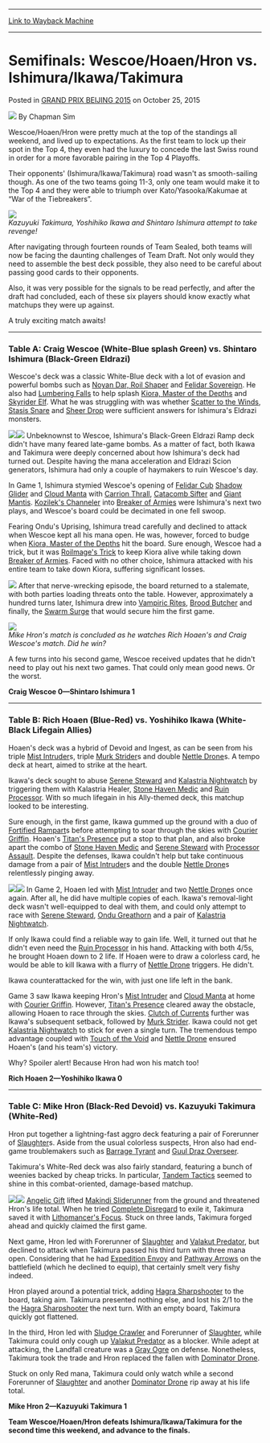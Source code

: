 
---
[Link to Wayback Machine](https://web.archive.org/web/20160406021929/http://magic.wizards.com/en/events/coverage/gpbej15/semifinals-wescoehoaenhron-vs-ishimuraikawatakimura-2015-10-25)

[_metadata_:author]:- "Chapman Sim"
[_metadata_:description]:- "Wescoe/Hoaen/Hron were pretty much at the top of the standings all weekend, and lived up to expectations. As the first team to lock up their spot in the Top 4, they even had the luxury to concede the last Swiss round in order for a more favorable pairing in the Top 4 Playoffs. Their opponents' (Ishimura/Ikawa/Takimura) road wasn't as smooth-sailing though. As one of the two teams going 11-3, only one team would make it to the Top 4 and they were able to triumph over Kato/Yasooka/Kakumae at “War of the Tiebreakers”."
[_metadata_:generator]:- "Drupal 7 (http://drupal.org)"
[_metadata_:node]:- "819931"
[_metadata_:publish_date]:- "2015-10-25"
[_metadata_:source]:- "div-main-content"
[_metadata_:title]:- "Semifinals: Wescoe/Hoaen/Hron vs. Ishimura/Ikawa/Takimura"
[_metadata_:wayback_capture_timestamp]:- "2016-04-06 02:19:29"
[_metadata_:wayback_raw_url]:- "https://web.archive.org/web/20160406021929id_/http://magic.wizards.com/en/events/coverage/gpbej15/semifinals-wescoehoaenhron-vs-ishimuraikawatakimura-2015-10-25"
[_metadata_:wayback_url]:- "http://magic.wizards.com/en/events/coverage/gpbej15/semifinals-wescoehoaenhron-vs-ishimuraikawatakimura-2015-10-25"
---


Semifinals: Wescoe/Hoaen/Hron vs. Ishimura/Ikawa/Takimura
=========================================================



 Posted in [GRAND PRIX BEIJING 2015](/en/events/coverage/gpbej15)
 on October 25, 2015 






![](https://media.magic.wizards.com/styles/auth_small/public/images/person/chapman.jpg)
By Chapman Sim











Wescoe/Hoaen/Hron were pretty much at the top of the standings all weekend, and lived up to expectations. As the first team to lock up their spot in the Top 4, they even had the luxury to concede the last Swiss round in order for a more favorable pairing in the Top 4 Playoffs.


Their opponents' (Ishimura/Ikawa/Takimura) road wasn't as smooth-sailing though. As one of the two teams going 11-3, only one team would make it to the Top 4 and they were able to triumph over Kato/Yasooka/Kakumae at “War of the Tiebreakers”.


![](https://media.wizards.com/2015/events/gpbej15/SF1TakimuraIkawaIshimura.jpg)  
*Kazuyuki Takimura, Yoshihiko Ikawa and Shintaro Ishimura attempt to take revenge!*


After navigating through fourteen rounds of Team Sealed, both teams will now be facing the daunting challenges of Team Draft. Not only would they need to assemble the best deck possible, they also need to be careful about passing good cards to their opponents.


Also, it was very possible for the signals to be read perfectly, and after the draft had concluded, each of these six players should know exactly what matchups they were up against.


A truly exciting match awaits!




---

### Table A: Craig Wescoe (White-Blue splash Green) vs. Shintaro Ishimura (Black-Green Eldrazi)


Wescoe's deck was a classic White-Blue deck with a lot of evasion and powerful bombs such as [Noyan Dar, Roil Shaper](http://gatherer.wizards.com/Pages/Card/Details.aspx?name=Noyan+Dar%2C+Roil+Shaper) and [Felidar Sovereign](http://gatherer.wizards.com/Pages/Card/Details.aspx?name=Felidar+Sovereign). He also had [Lumbering Falls](http://gatherer.wizards.com/Pages/Card/Details.aspx?name=Lumbering+Falls) to help splash [Kiora, Master of the Depths](http://gatherer.wizards.com/Pages/Card/Details.aspx?name=Kiora%2C+Master+of+the+Depths) and [Skyrider Elf](http://gatherer.wizards.com/Pages/Card/Details.aspx?name=Skyrider+Elf). What he was struggling with was whether [Scatter to the Winds](http://gatherer.wizards.com/Pages/Card/Details.aspx?name=Scatter+to+the+Winds), [Stasis Snare](http://gatherer.wizards.com/Pages/Card/Details.aspx?name=Stasis+Snare) and [Sheer Drop](http://gatherer.wizards.com/Pages/Card/Details.aspx?name=Sheer+Drop) were sufficient answers for Ishimura's Eldrazi monsters.


[![](http://gatherer.wizards.com/Handlers/Image.ashx?type=card&name=Noyan+Dar%2C+Roil+Shaper)](http://gatherer.wizards.com/Pages/Card/Details.aspx?name=Noyan+Dar%2C+Roil+Shaper)[![](http://gatherer.wizards.com/Handlers/Image.ashx?type=card&name=Kiora%2C+Master+of+the+Depths)](http://gatherer.wizards.com/Pages/Card/Details.aspx?name=Kiora%2C+Master+of+the+Depths)
Unbeknownst to Wescoe, Ishimura's Black-Green Eldrazi Ramp deck didn't have many feared late-game bombs. As a matter of fact, both Ikawa and Takimura were deeply concerned about how Ishimura's deck had turned out. Despite having the mana acceleration and Eldrazi Scion generators, Ishimura had only a couple of haymakers to ruin Wescoe's day.


In Game 1, Ishimura stymied Wescoe's opening of [Felidar Cub](http://gatherer.wizards.com/Pages/Card/Details.aspx?name=Felidar+Cub) [Shadow Glider](http://gatherer.wizards.com/Pages/Card/Details.aspx?name=Shadow+Glider) and [Cloud Manta](http://gatherer.wizards.com/Pages/Card/Details.aspx?name=Cloud+Manta) with [Carrion Thrall](http://gatherer.wizards.com/Pages/Card/Details.aspx?name=Carrion+Thrall), [Catacomb Sifter](http://gatherer.wizards.com/Pages/Card/Details.aspx?name=Catacomb+Sifter) and [Giant Mantis](http://gatherer.wizards.com/Pages/Card/Details.aspx?name=Giant+Mantis). [Kozilek's Channeler](http://gatherer.wizards.com/Pages/Card/Details.aspx?name=Kozilek%27s+Channeler) into [Breaker of Armies](http://gatherer.wizards.com/Pages/Card/Details.aspx?name=Breaker+of+Armies) were Ishimura's next two plays, and Wescoe's board could be decimated in one fell swoop.


Fearing Ondu's Uprising, Ishimura tread carefully and declined to attack when Wescoe kept all his mana open. He was, however, forced to budge when [Kiora, Master of the Depths](http://gatherer.wizards.com/Pages/Card/Details.aspx?name=Kiora%2C+Master+of+the+Depths) hit the board. Sure enough, Wescoe had a trick, but it was [Roilmage's Trick](http://gatherer.wizards.com/Pages/Card/Details.aspx?name=Roilmage%27s+Trick) to keep Kiora alive while taking down [Breaker of Armies](http://gatherer.wizards.com/Pages/Card/Details.aspx?name=Breaker+of+Armies). Faced with no other choice, Ishimura attacked with his entire team to take down Kiora, suffering significant losses.


[![](http://gatherer.wizards.com/Handlers/Image.ashx?type=card&name=Brood+Butcher)](http://gatherer.wizards.com/Pages/Card/Details.aspx?name=Brood+Butcher)
After that nerve-wrecking episode, the board returned to a stalemate, with both parties loading threats onto the table. However, approximately a hundred turns later, Ishimura drew into [Vampiric Rites](http://gatherer.wizards.com/Pages/Card/Details.aspx?name=Vampiric+Rites), [Brood Butcher](http://gatherer.wizards.com/Pages/Card/Details.aspx?name=Brood+Butcher) and finally, the [Swarm Surge](http://gatherer.wizards.com/Pages/Card/Details.aspx?name=Swarm+Surge) that would secure him the first game.


![](https://media.wizards.com/2015/events/gpbej15/SF1WescoeHoaenHron.jpg)  
*Mike Hron's match is concluded as he watches Rich Hoaen's and Craig Wescoe's match. Did he win?*


A few turns into his second game, Wescoe received updates that he didn't need to play out his next two games. That could only mean good news. Or the worst.


**Craig Wescoe 0—Shintaro Ishimura 1**




---

### Table B: Rich Hoaen (Blue-Red) vs. Yoshihiko Ikawa (White-Black Lifegain Allies)


Hoaen's deck was a hybrid of Devoid and Ingest, as can be seen from his triple [Mist Intruder](http://gatherer.wizards.com/Pages/Card/Details.aspx?name=Mist+Intruder)s, triple [Murk Strider](http://gatherer.wizards.com/Pages/Card/Details.aspx?name=Murk+Strider)s and double [Nettle Drone](http://gatherer.wizards.com/Pages/Card/Details.aspx?name=Nettle+Drone)s. A tempo deck at heart, aimed to strike at the heart.


Ikawa's deck sought to abuse [Serene Steward](http://gatherer.wizards.com/Pages/Card/Details.aspx?name=Serene+Steward) and [Kalastria Nightwatch](http://gatherer.wizards.com/Pages/Card/Details.aspx?name=Kalastria+Nightwatch) by triggering them with Kalastria Healer, [Stone Haven Medic](http://gatherer.wizards.com/Pages/Card/Details.aspx?name=Stone+Haven+Medic) and [Ruin Processor](http://gatherer.wizards.com/Pages/Card/Details.aspx?name=Ruin+Processor). With so much lifegain in his Ally-themed deck, this matchup looked to be interesting.


Sure enough, in the first game, Ikawa gummed up the ground with a duo of [Fortified Rampart](http://gatherer.wizards.com/Pages/Card/Details.aspx?name=Fortified+Rampart)s before attempting to soar through the skies with [Courier Griffin](http://gatherer.wizards.com/Pages/Card/Details.aspx?name=Courier+Griffin). Hoaen's [Titan's Presence](http://gatherer.wizards.com/Pages/Card/Details.aspx?name=Titan%27s+Presence) put a stop to that plan, and also broke apart the combo of [Stone Haven Medic](http://gatherer.wizards.com/Pages/Card/Details.aspx?name=Stone+Haven+Medic) and [Serene Steward](http://gatherer.wizards.com/Pages/Card/Details.aspx?name=Serene+Steward) with [Processor Assault](http://gatherer.wizards.com/Pages/Card/Details.aspx?name=Processor+Assault). Despite the defenses, Ikawa couldn't help but take continuous damage from a pair of [Mist Intruder](http://gatherer.wizards.com/Pages/Card/Details.aspx?name=Mist+Intruder)s and the double [Nettle Drone](http://gatherer.wizards.com/Pages/Card/Details.aspx?name=Nettle+Drone)s relentlessly pinging away.


[![](http://gatherer.wizards.com/Handlers/Image.ashx?type=card&name=Mist+Intruder)](http://gatherer.wizards.com/Pages/Card/Details.aspx?name=Mist+Intruder)[![](http://gatherer.wizards.com/Handlers/Image.ashx?type=card&name=Nettle+Drone)](http://gatherer.wizards.com/Pages/Card/Details.aspx?name=Nettle+Drone)
In Game 2, Hoaen led with [Mist Intruder](http://gatherer.wizards.com/Pages/Card/Details.aspx?name=Mist+Intruder) and two [Nettle Drone](http://gatherer.wizards.com/Pages/Card/Details.aspx?name=Nettle+Drone)s once again. After all, he did have multiple copies of each. Ikawa's removal-light deck wasn't well-equipped to deal with them, and could only attempt to race with [Serene Steward](http://gatherer.wizards.com/Pages/Card/Details.aspx?name=Serene+Steward), [Ondu Greathorn](http://gatherer.wizards.com/Pages/Card/Details.aspx?name=Ondu+Greathorn) and a pair of [Kalastria Nightwatch](http://gatherer.wizards.com/Pages/Card/Details.aspx?name=Kalastria+Nightwatch).


If only Ikawa could find a reliable way to gain life. Well, it turned out that he didn't even need the [Ruin Processor](http://gatherer.wizards.com/Pages/Card/Details.aspx?name=Ruin+Processor) in his hand. Attacking with both 4/5s, he brought Hoaen down to 2 life. If Hoaen were to draw a colorless card, he would be able to kill Ikawa with a flurry of [Nettle Drone](http://gatherer.wizards.com/Pages/Card/Details.aspx?name=Nettle+Drone) triggers. He didn't.


Ikawa counterattacked for the win, with just one life left in the bank.


Game 3 saw Ikawa keeping Hron's [Mist Intruder](http://gatherer.wizards.com/Pages/Card/Details.aspx?name=Mist+Intruder) and [Cloud Manta](http://gatherer.wizards.com/Pages/Card/Details.aspx?name=Cloud+Manta) at home with [Courier Griffin](http://gatherer.wizards.com/Pages/Card/Details.aspx?name=Courier+Griffin). However, [Titan's Presence](http://gatherer.wizards.com/Pages/Card/Details.aspx?name=Titan%27s+Presence) cleared away the obstacle, allowing Hoaen to race through the skies. [Clutch of Currents](http://gatherer.wizards.com/Pages/Card/Details.aspx?name=Clutch+of+Currents) further was Ikawa's subsequent setback, followed by [Murk Strider](http://gatherer.wizards.com/Pages/Card/Details.aspx?name=Murk+Strider). Ikawa could not get [Kalastria Nightwatch](http://gatherer.wizards.com/Pages/Card/Details.aspx?name=Kalastria+Nightwatch) to stick for even a single turn. The tremendous tempo advantage coupled with [Touch of the Void](http://gatherer.wizards.com/Pages/Card/Details.aspx?name=Touch+of+the+Void) and [Nettle Drone](http://gatherer.wizards.com/Pages/Card/Details.aspx?name=Nettle+Drone) ensured Hoaen's (and his team's) victory.


Why? Spoiler alert! Because Hron had won his match too!


**Rich Hoaen 2—Yoshihiko Ikawa 0**




---

### Table C: Mike Hron (Black-Red Devoid) vs. Kazuyuki Takimura (White-Red)


Hron put together a lightning-fast aggro deck featuring a pair of Forerunner of [Slaughter](http://gatherer.wizards.com/Pages/Card/Details.aspx?name=Slaughter)s. Aside from the usual colorless suspects, Hron also had end-game troublemakers such as [Barrage Tyrant](http://gatherer.wizards.com/Pages/Card/Details.aspx?name=Barrage+Tyrant) and [Guul Draz Overseer](http://gatherer.wizards.com/Pages/Card/Details.aspx?name=Guul+Draz+Overseer).


Takimura's White-Red deck was also fairly standard, featuring a bunch of weenies backed by cheap tricks. In particular, [Tandem Tactics](http://gatherer.wizards.com/Pages/Card/Details.aspx?name=Tandem+Tactics) seemed to shine in this combat-oriented, damage-based matchup.


[![](http://gatherer.wizards.com/Handlers/Image.ashx?type=card&name=Makindi+Sliderunner)](http://gatherer.wizards.com/Pages/Card/Details.aspx?name=Makindi+Sliderunner)[![](http://gatherer.wizards.com/Handlers/Image.ashx?type=card&name=Angelic+Gift)](http://gatherer.wizards.com/Pages/Card/Details.aspx?name=Angelic+Gift)
[Angelic Gift](http://gatherer.wizards.com/Pages/Card/Details.aspx?name=Angelic+Gift) lifted [Makindi Sliderunner](http://gatherer.wizards.com/Pages/Card/Details.aspx?name=Makindi+Sliderunner) from the ground and threatened Hron's life total. When he tried [Complete Disregard](http://gatherer.wizards.com/Pages/Card/Details.aspx?name=Complete+Disregard) to exile it, Takimura saved it with [Lithomancer's Focus](http://gatherer.wizards.com/Pages/Card/Details.aspx?name=Lithomancer%27s+Focus). Stuck on three lands, Takimura forged ahead and quickly claimed the first game.


Next game, Hron led with Forerunner of [Slaughter](http://gatherer.wizards.com/Pages/Card/Details.aspx?name=Slaughter) and [Valakut Predator](http://gatherer.wizards.com/Pages/Card/Details.aspx?name=Valakut+Predator), but declined to attack when Takimura passed his third turn with three mana open. Considering that he had [Expedition Envoy](http://gatherer.wizards.com/Pages/Card/Details.aspx?name=Expedition+Envoy) and [Pathway Arrows](http://gatherer.wizards.com/Pages/Card/Details.aspx?name=Pathway+Arrows) on the battlefield (which he declined to equip), that certainly smelt very fishy indeed.


Hron played around a potential trick, adding [Hagra Sharpshooter](http://gatherer.wizards.com/Pages/Card/Details.aspx?name=Hagra+Sharpshooter) to the board, taking aim. Takimura presented nothing else, and lost his 2/1 to the the [Hagra Sharpshooter](http://gatherer.wizards.com/Pages/Card/Details.aspx?name=Hagra+Sharpshooter) the next turn. With an empty board, Takimura quickly got flattened.


In the third, Hron led with [Sludge Crawler](http://gatherer.wizards.com/Pages/Card/Details.aspx?name=Sludge+Crawler) and Forerunner of [Slaughter](http://gatherer.wizards.com/Pages/Card/Details.aspx?name=Slaughter), while Takimura could only cough up [Valakut Predator](http://gatherer.wizards.com/Pages/Card/Details.aspx?name=Valakut+Predator) as a blocker. While adept at attacking, the Landfall creature was a [Gray Ogre](http://gatherer.wizards.com/Pages/Card/Details.aspx?name=Gray+Ogre) on defense. Nonetheless, Takimura took the trade and Hron replaced the fallen with [Dominator Drone](http://gatherer.wizards.com/Pages/Card/Details.aspx?name=Dominator+Drone).


Stuck on only Red mana, Takimura could only watch while a second Forerunner of [Slaughter](http://gatherer.wizards.com/Pages/Card/Details.aspx?name=Slaughter) and another [Dominator Drone](http://gatherer.wizards.com/Pages/Card/Details.aspx?name=Dominator+Drone) rip away at his life total.


**Mike Hron 2—Kazuyuki Takimura 1**


**Team Wescoe/Hoaen/Hron defeats Ishimura/Ikawa/Takimura for the second time this weekend, and advance to the finals.**







